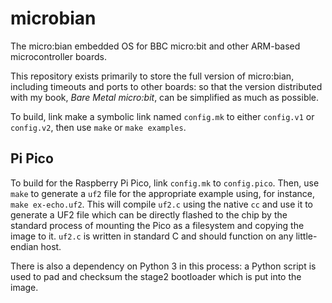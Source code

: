 # microbian
The micro:bian embedded OS for BBC micro:bit and other
ARM-based microcontroller boards.

This repository exists primarily to store the full version of
micro:bian, including timeouts and ports to other boards: so that the
version distributed with my book, _Bare Metal micro:bit_, can be
simplified as much as possible.

To build, link make a symbolic link named `config.mk` to either `config.v1`
or `config.v2`, then use `make` or `make examples`.

## Pi Pico

To build for the Raspberry Pi Pico, link `config.mk` to `config.pico`. Then, use
`make` to generate a `uf2` file for the appropriate example using, for instance,
`make ex-echo.uf2`. This will compile `uf2.c` using the native `cc` and use it
to generate a UF2 file which can be directly flashed to the chip by the standard
process of mounting the Pico as a filesystem and copying the image to it.
`uf2.c` is written in standard C and should function on any little-endian host.

There is also a dependency on Python 3 in this process: a Python script is used
to pad and checksum the stage2 bootloader which is put into the image.
